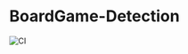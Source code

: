 # BoardGame-Detection
![CI](https://github.com/callFEELD/BoardGame-Detection/workflows/CI/badge.svg)
